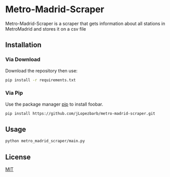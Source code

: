 # Metro-Madrid-Scraper

Metro-Madrid-Scraper is a scraper that gets information about all stations in MetroMadrid and stores it on a csv file 

## Installation

### Via Download

Download the repository then use:

```bash
pip install -r requirements.txt
```

### Via Pip

Use the package manager [pip](https://pip.pypa.io/en/stable/) to install foobar.

```bash
pip install https://github.com/jLopezbarb/metro-madrid-scraper.git
```

## Usage

```bash
python metro_madrid_scraper/main.py
```


## License
[MIT](https://choosealicense.com/licenses/mit/)